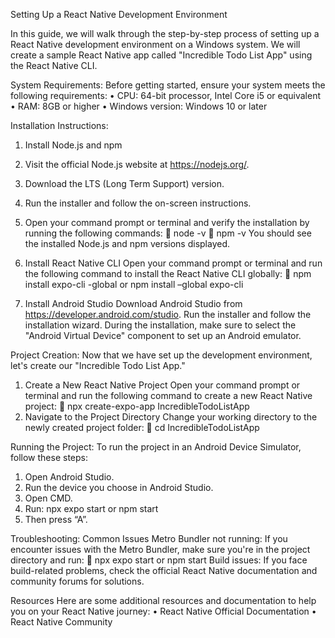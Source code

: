 Setting Up a React Native Development Environment

In this guide, we will walk through the step-by-step process of setting up a React Native development environment on a Windows system. We will create a sample React Native app called "Incredible Todo List App" using the React Native CLI. 

System Requirements:
Before getting started, ensure your system meets the following requirements:
•	CPU: 64-bit processor, Intel Core i5 or equivalent
•	RAM: 8GB or higher
•	Windows version: Windows 10 or later

Installation Instructions:
1. Install Node.js and npm
1.	Visit the official Node.js website at https://nodejs.org/.
2.	Download the LTS (Long Term Support) version.
3.	Run the installer and follow the on-screen instructions.
4.	Open your command prompt or terminal and verify the installation by running the following commands:
	node -v 
	npm -v 
You should see the installed Node.js and npm versions displayed.

2. Install React Native CLI
Open your command prompt or terminal and run the following command to install the React Native CLI globally:
	npm install expo-cli -global or npm install –global expo-cli

3. Install Android Studio
Download Android Studio from https://developer.android.com/studio.
Run the installer and follow the installation wizard.
During the installation, make sure to select the "Android Virtual Device" component to set up an Android emulator.

Project Creation:
Now that we have set up the development environment, let's create our "Incredible Todo List App."

1. Create a New React Native Project
Open your command prompt or terminal and run the following command to create a new React Native project:
	npx create-expo-app IncredibleTodoListApp 
2. Navigate to the Project Directory
Change your working directory to the newly created project folder:
	cd IncredibleTodoListApp 

Running the Project:
To run the project in an Android Device Simulator, follow these steps:
1.	Open Android Studio.
2.	Run the device you choose in Android Studio.
3.	Open CMD.
4.	Run: npx expo start or npm start
5.	Then press “A”.


Troubleshooting:
Common Issues
Metro Bundler not running: If you encounter issues with the Metro Bundler, make sure you're in the project directory and run:
	npx expo start or npm start
Build issues: If you face build-related problems, check the official React Native documentation and community forums for solutions.

Resources
Here are some additional resources and documentation to help you on your React Native journey:
•	React Native Official Documentation
•	React Native Community


